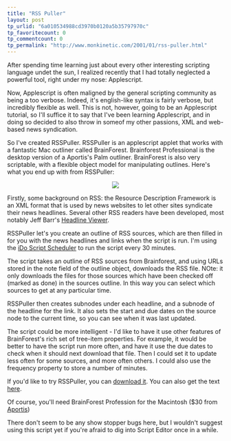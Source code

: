 ```yaml
---
title: "RSS Puller"
layout: post
tp_urlid: "6a010534988cd3970b0120a5b35797970c"
tp_favoritecount: 0
tp_commentcount: 0
tp_permalink: "http://www.monkinetic.com/2001/01/rss-puller.html"
---
```

After spending time learning just about every other interesting scripting language undet the sun, I realized recently that I had totally neglected a powerful tool, right under my nose: Applescript.

Now, Applescript is often maligned by the general scripting community as being a too verbose. Indeed, it&#39;s english-like syntax is fairly verbose, but incredibly flexible as well. This is not, however, going to be an Applescript tutorial, so I&#39;ll suffice it to say that I&#39;ve been learning Applescript, and in doing so decided to also throw in someof my other passions, XML and web-based news syndication.

So I&#39;ve created RSSPuller. RSSPuller is an applescript applet that works with a fantastic Mac outliner called BrainForest. Brainforest Professional is the desktop version of a Aportis&#39;s Palm outliner. BrainForest is also very scriptable, with a flexible object model for manipulating outlines. Here&#39;s what you end up with from RSSPuller:

<center><img src="http://media.redmonk.net/images/puller.gif" /></center>

Firstly, some background on RSS: the Resource Description Framework is an XML format that is used by news websites to let other sites syndicate their news headlines. Several other RSS readers have been developed, most notably Jeff Barr&#39;s <a href="http://www.vertexdev.com/HeadlineViewer/index.html">Headline Viewer</a>. 

RSSPuller let&#39;s you create an outline of RSS sources, which are then filled in for you with the news headlines and links when the script is run. I&#39;m using the <a href="http://www.sophisticated.com/products/ido/ido_ss.html">iDo Script Scheduler</a> to run the script every 30 minutes.

The script takes an outline of RSS sources from Brainforest, and using URLs stored in the note field of the outline object, downloads the RSS file. NOte: it only downloads the files for those sources which have been checked off (marked as done) in the sources outline. In this way you can select which sources to get at any particular time.

RSSPuller then creates subnodes under each headline, and a subnode of the headline for the link. It also sets the start and due dates on the source node to the current time, so you can see when it was last updated. 

The script could be more intelligent - I&#39;d like to have it use other features of BrainForest&#39;s rich set of tree-item properties. For example, it would be better to have the script run more often, and have it use the due dates to check when it should next download that file. Then I could set it to update less often for some sources, and more often others. I could also use the frequency property to store a number of minutes.

If you&#39;d like to try RSSPuller, you can <a href="http://media.redmonk.net/files/rssPuller.zip">download it</a>. You can also get the text <a href="http://www.redmonk.net/327">here</a>.

Of course, you&#39;ll need BrainForest Profession for the Macintosh ($30 from <a href="http://www.aportis.com/products/BrainForest/benefits.html">Aportis</a>)

There don&#39;t seem to be any show stopper bugs here, but I wouldn&#39;t suggest using this script yet if you&#39;re afraid to dig into Script Editor once in a while.
